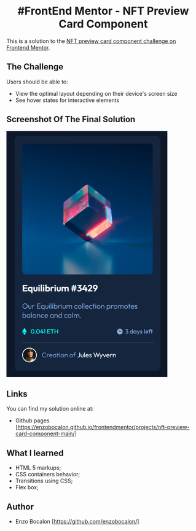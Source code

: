 <h1 align="center" style="padding-top: 20px">#FrontEnd Mentor - NFT Preview Card Component</h1>

This is a solution to the [NFT preview card component challenge on Frontend Mentor](https://www.frontendmentor.io/challenges/nft-preview-card-component-SbdUL_w0U).

## The Challenge
Users should be able to:

- View the optimal layout depending on their device's screen size
- See hover states for interactive elements

## Screenshot Of The Final Solution

<img src="./images/finalsolution.png">

## Links

You can find my solution online at:

- Github pages [https://enzobocalon.github.io/frontendmentor/projects/nft-preview-card-component-main/]

## What I learned

- HTML 5 markups;
- CSS containers behavior;
- Transitions using CSS;
- Flex box;

## Author
- Enzo Bocalon [https://github.com/enzobocalon/]
